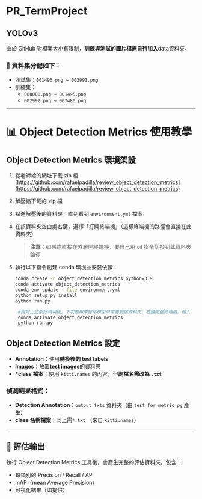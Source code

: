 # PR_TermProject

## YOLOv3

由於 GitHub 對檔案大小有限制，**訓練與測試的圖片檔需自行加入**data資料夾。

### 📁 資料集分配如下：
- 測試集：`001496.png ~ 002991.png`
- 訓練集：
  - `000000.png ~ 001495.png`
  - `002992.png ~ 007480.png`

---

# 📊 Object Detection Metrics 使用教學
## Object Detection Metrics 環境架設

1. 從老師給的網址下載 zip 檔  
   [https://github.com/rafaelpadilla/review_object_detection_metrics](https://github.com/rafaelpadilla/review_object_detection_metrics)

2. 解壓縮下載的 zip 檔

3. 點進解壓後的資料夾，直到看到 `environment.yml` 檔案

4. 在該資料夾空白處右鍵，選擇「打開終端機」（這樣終端機的路徑會直接在此資料夾）  
   > **注意**：如果你直接在外層開終端機，要自己用 `cd` 指令切換到此資料夾路徑

5. 執行以下指令創建 conda 環境並安裝依賴：
   ```bash
   conda create -n object_detection_metrics python=3.9
   conda activate object_detection_metrics
   conda env update --file environment.yml
   python setup.py install
   python run.py 

    #跑完上述架好環境後，下次要用來評估模型只需要到該資料夾，右鍵開啟終端機，輸入
    conda activate object_detection_metrics
    python run.py
    ```


## Object Detection Metrics 設定

- **Annotation**：使用**轉換後的 test labels**
- **Images**：放置**test images**的資料夾
- **\*class 檔案**：使用 `kitti.names` 的內容，但**副檔名需改為 `.txt`**

### 偵測結果格式：

- **Detection Annotation**：`output_txts` 資料夾（由 `test_for_metric.py` 產生）
- **class 名稱檔案**：同上需`*.txt` （來自 `kitti.names`）

---

## 📂 評估輸出

執行 Object Detection Metrics 工具後，會產生完整的評估資料夾，包含：

- 每類別的 Precision / Recall / AP
- mAP（mean Average Precision）
- 可視化結果（如提供）
